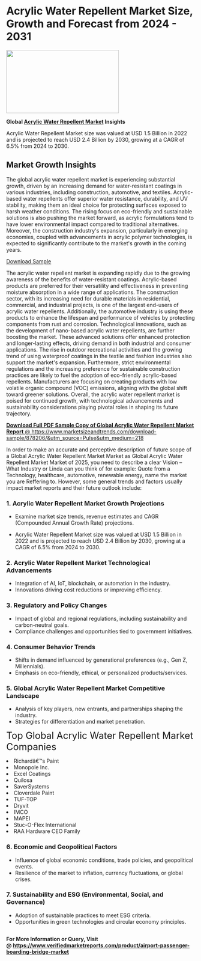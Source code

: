 <H1>Acrylic Water Repellent Market Size, Growth and Forecast from 2024 - 2031</H1><img class="aligncenter size-medium wp-image-584254" src="https://thirdeyenews.in/wp-content/uploads/2024/09/Global-Market-Research-300x168.jpeg" alt="" width="300" height="168" /><p><strong>Global&nbsp;<a href="https://www.marketsizeandtrends.com/download-sample/878206/&amp;utm_source=Pulse&amp;utm_medium=218">Acrylic Water Repellent Market</a> Insights</strong></p><p>Acrylic Water Repellent Market size was valued at USD 1.5 Billion in 2022 and is projected to reach USD 2.4 Billion by 2030, growing at a CAGR of 6.5% from 2024 to 2030.</p><p><h2>Market Growth Insights</h2> <p>The global acrylic water repellent market is experiencing substantial growth, driven by an increasing demand for water-resistant coatings in various industries, including construction, automotive, and textiles. Acrylic-based water repellents offer superior water resistance, durability, and UV stability, making them an ideal choice for protecting surfaces exposed to harsh weather conditions. The rising focus on eco-friendly and sustainable solutions is also pushing the market forward, as acrylic formulations tend to have lower environmental impact compared to traditional alternatives. Moreover, the construction industry's expansion, particularly in emerging economies, coupled with advancements in acrylic polymer technologies, is expected to significantly contribute to the market's growth in the coming years.</p> <p><a href="#">Download Sample</a></p> <p>The acrylic water repellent market is expanding rapidly due to the growing awareness of the benefits of water-resistant coatings. Acrylic-based products are preferred for their versatility and effectiveness in preventing moisture absorption in a wide range of applications. The construction sector, with its increasing need for durable materials in residential, commercial, and industrial projects, is one of the largest end-users of acrylic water repellents. Additionally, the automotive industry is using these products to enhance the lifespan and performance of vehicles by protecting components from rust and corrosion. Technological innovations, such as the development of nano-based acrylic water repellents, are further boosting the market. These advanced solutions offer enhanced protection and longer-lasting effects, driving demand in both industrial and consumer applications. The rise in outdoor recreational activities and the growing trend of using waterproof coatings in the textile and fashion industries also support the market's expansion. Furthermore, strict environmental regulations and the increasing preference for sustainable construction practices are likely to fuel the adoption of eco-friendly acrylic-based repellents. Manufacturers are focusing on creating products with low volatile organic compound (VOC) emissions, aligning with the global shift toward greener solutions. Overall, the acrylic water repellent market is poised for continued growth, with technological advancements and sustainability considerations playing pivotal roles in shaping its future trajectory.</p> <p><a href="#"></p><p><span class=""><strong>Download Full PDF Sample Copy of Global Acrylic Water Repellent Market Report</strong> @ <a href="https://www.marketsizeandtrends.com/download-sample/878206/&amp;utm_source=Pulse&amp;utm_medium=218" target="_blank">https://www.marketsizeandtrends.com/download-sample/878206/&amp;utm_source=Pulse&amp;utm_medium=218</a></span></p><p>In order to make an accurate and perceptive description of future scope of a Global&nbsp;Acrylic Water Repellent Market Market as Global&nbsp;Acrylic Water Repellent Market Market of 2025, you need to describe a clear Vision &ndash; What Industry or Linda can you think of for example: Quote from a Technology, healthcare, automotive, renewable energy, name the market you are Reffering to. However, some general trends and factors usually impact market reports and their future outlook include:</p><h3>1.&nbsp;<strong>Acrylic Water Repellent Market Growth Projections</strong></h3><ul><li>Examine market size trends, revenue estimates and CAGR (Compounded Annual Growth Rate) projections.</li><li><p>Acrylic Water Repellent Market size was valued at USD 1.5 Billion in 2022 and is projected to reach USD 2.4 Billion by 2030, growing at a CAGR of 6.5% from 2024 to 2030.</p></li></ul><h3>2.&nbsp;<strong>Acrylic Water Repellent Market Technological Advancements</strong></h3><ul><li>Integration of AI, IoT, blockchain, or automation in the industry.</li><li>Innovations driving cost reductions or improving efficiency.</li></ul><h3>3.&nbsp;<strong>Regulatory and Policy Changes</strong></h3><ul><li>Impact of global and regional regulations, including sustainability and carbon-neutral goals.</li><li>Compliance challenges and opportunities tied to government initiatives.</li></ul><h3>4.&nbsp;<strong>Consumer Behavior Trends</strong></h3><ul><li>Shifts in demand influenced by generational preferences (e.g., Gen Z, Millennials).</li><li>Emphasis on eco-friendly, ethical, or personalized products/services.</li></ul><h3>5.&nbsp;<strong>Global Acrylic Water Repellent Market Competitive Landscape</strong></h3><ul><li>Analysis of key players, new entrants, and partnerships shaping the industry.</li><li>Strategies for differentiation and market penetration.</li></ul><p data-pm-slice="1 1 []"><span style="color: inherit; font-family: inherit; font-size: 25px;">Top Global Acrylic Water Repellent Market Companies</span></p><div class="" data-test-id=""><p><li>Richardâ€™s Paint</li><li> Monopole Inc.</li><li> Excel Coatings</li><li> Quilosa</li><li> SaverSystems</li><li> Cloverdale Paint</li><li> TUF-TOP</li><li> Dryvit</li><li> IMCO</li><li> MAPEI</li><li> Stuc-O-Flex International</li><li> RAA Hardware CEO Family</li></p></div><h3>6.&nbsp;<strong>Economic and Geopolitical Factors</strong></h3><ul><li>Influence of global economic conditions, trade policies, and geopolitical events.</li><li>Resilience of the market to inflation, currency fluctuations, or global crises.</li></ul><h3>7.&nbsp;<strong>Sustainability and ESG (Environmental, Social, and Governance)</strong></h3><ul><li>Adoption of sustainable practices to meet ESG criteria.</li><li>Opportunities in green technologies and circular economy principles.</li></ul><h2><strong style="font-size: 14px;">For More Information or Query, Visit @&nbsp;</strong><a style="background-color: #ffffff; font-size: 14px;" href="https://www.marketsizeandtrends.com/report/acrylic-water-repellent-market/" target="_blank">https://www.verifiedmarketreports.com/product/airport-passenger-boarding-bridge-market</a></h2>
